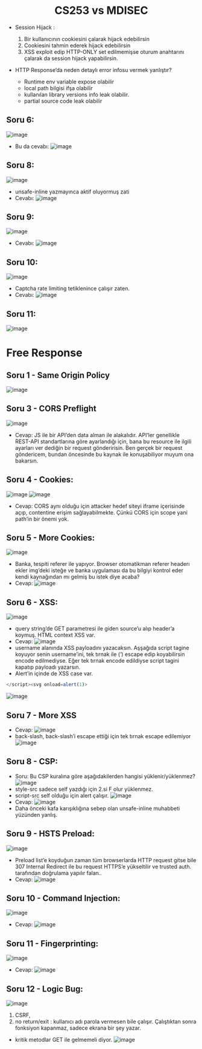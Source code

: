 <h1 align="center">CS253 vs MDISEC</h1>

- Session Hijack :
  1) Bir kullanıcının cookiesini çalarak hijack edebilirsin
  2) Cookiesini tahmin ederek hijack edebilirsin
  3) XSS exploit edip HTTP-ONLY set edilmemişse oturum anahtarını çalarak da session hijack yapabilirsin.

- HTTP Response’da neden detaylı error infosu vermek yanlıştır?
  - Runtime env variable expose olabilir
  - local path bilgisi ifşa olabilir
  - kullanılan library versions info leak olabilir.
  - partial source code leak olabilir
## Soru 6:
![image](https://github.com/grealyve/MDISec-Web-Security-and-Hacking-Notes/assets/41903311/09e3ef8c-ea24-4f16-8a85-f7cfdb7f3ae8)
- Bu da cevabı:
![image](https://github.com/grealyve/MDISec-Web-Security-and-Hacking-Notes/assets/41903311/f2bd1b8f-f877-4b10-bb43-9466063998d0)

## Soru 8:
![image](https://github.com/grealyve/MDISec-Web-Security-and-Hacking-Notes/assets/41903311/e03f8b41-9f51-45f6-9241-96a7749ffeea)

- unsafe-inline yazmayınca aktif oluyormuş zati
- Cevabı:
![image](https://github.com/grealyve/MDISec-Web-Security-and-Hacking-Notes/assets/41903311/8aae7e9d-9ebe-426c-ac29-acb7a0f35d71)
## Soru 9:
![image](https://github.com/grealyve/MDISec-Web-Security-and-Hacking-Notes/assets/41903311/f074a993-09c2-4bab-b928-999f5d26b949)

- Cevabı:
![image](https://github.com/grealyve/MDISec-Web-Security-and-Hacking-Notes/assets/41903311/10de68f4-cecd-4543-9544-0a3ae83d29f2)

## Soru 10:
![image](https://github.com/grealyve/MDISec-Web-Security-and-Hacking-Notes/assets/41903311/924e455e-aac2-4e0d-80e5-fbfce2fea394)

- Captcha rate limiting tetiklenince çalışır zaten.
- Cevabı:
![image](https://github.com/grealyve/MDISec-Web-Security-and-Hacking-Notes/assets/41903311/440b3383-db3f-4ce2-bb7c-7832590aa664)
## Soru 11:
![image](https://github.com/grealyve/MDISec-Web-Security-and-Hacking-Notes/assets/41903311/242c038b-f2e3-4257-ba66-f7caa70ae954)

# Free Response
## Soru 1 - Same Origin Policy
![image](https://github.com/grealyve/MDISec-Web-Security-and-Hacking-Notes/assets/41903311/421a1b25-dee6-4a06-9f40-e896bd46c558)
## Soru 3 - CORS Preflight
![image](https://github.com/grealyve/MDISec-Web-Security-and-Hacking-Notes/assets/41903311/69f82108-21af-4d7b-a4c3-3f2eba9d3f92)
- Cevap: JS ile bir API’den data alman ile alakalıdır. API’ler genellikle REST-API standartlarına göre ayarlandığı için, bana bu resource ile ilgili ayarları ver dediğin bir request gönderirisin. Ben gerçek bir request göndericem, bundan öncesinde bu kaynak ile konuşabiliyor muyum ona bakarsın.
## Soru 4 - Cookies:
![image](https://github.com/grealyve/MDISec-Web-Security-and-Hacking-Notes/assets/41903311/59994150-22d1-43dd-9241-9ad7e902f997)
![image](https://github.com/grealyve/MDISec-Web-Security-and-Hacking-Notes/assets/41903311/a59c3917-b9cf-44be-b0f7-d6b867ed3052)
- Cevap: CORS aynı olduğu için attacker hedef siteyi iframe içerisinde açıp, contentine erişim sağlayabilmekte. Çünkü CORS için scope yani path’in bir önemi yok.
## Soru 5 - More Cookies:
![image](https://github.com/grealyve/MDISec-Web-Security-and-Hacking-Notes/assets/41903311/43c329fb-0ff0-4596-b650-4d3b3eb8cfcf)
- Banka, tespiti referer ile yapıyor. Browser otomatikman referer headerı ekler img’deki isteğe ve  banka uygulaması da bu bilgiyi kontrol eder kendi kaynağından mı gelmiş bu istek diye acaba?
- Cevap:
![image](https://github.com/grealyve/MDISec-Web-Security-and-Hacking-Notes/assets/41903311/9157a79c-ca31-4a04-bb0c-46afb8809092)
## Soru 6 - XSS:
![image](https://github.com/grealyve/MDISec-Web-Security-and-Hacking-Notes/assets/41903311/869fd096-b060-4cb4-a173-1e629510252e)
- query string’de GET parametresi ile giden source’u alıp header’a koymuş. HTML context XSS var.
- Cevap:
![image](https://github.com/grealyve/MDISec-Web-Security-and-Hacking-Notes/assets/41903311/3737c833-c609-44b5-b72d-8beb507c8060)
- username alanında XSS payloadını yazacaksın. Aşşağıda script tagine koyuyor senin username’ini, tek tırnak ile (’) escape edip koyabilirsin encode edilmediyse. Eğer tek tırnak encode edildiyse script tagini kapatıp payloadı yazarsın.
- Alert’in içinde de XSS case var.
```javascript
</script><svg onload=alert(1)>
```
![image](https://github.com/grealyve/MDISec-Web-Security-and-Hacking-Notes/assets/41903311/dc796733-1bfa-43e3-8e33-0ce06fb6b47b)
## Soru 7 - More XSS
- Cevap:
![image](https://github.com/grealyve/MDISec-Web-Security-and-Hacking-Notes/assets/41903311/6c1041d9-4528-4e1c-8bdd-b5052ff22c08)
- back-slash, back-slash’i escape ettiği için tek tırnak escape edilemiyor
![image](https://github.com/grealyve/MDISec-Web-Security-and-Hacking-Notes/assets/41903311/02be2e7c-cc75-4be0-845b-4ab95f38654a)
## Soru 8 - CSP:
- Soru: Bu CSP kuralına göre aşağıdakilerden hangisi yüklenir/yüklenmez?
![image](https://github.com/grealyve/MDISec-Web-Security-and-Hacking-Notes/assets/41903311/07f0a369-e0a5-4662-bb53-fba47e98d440)
- style-src sadece self yazdığı için 2.si F olur yüklenmez.
- script-src self olduğu için alert çalışır.
![image](https://github.com/grealyve/MDISec-Web-Security-and-Hacking-Notes/assets/41903311/f5f925c2-3e72-46d3-82a3-baaab9236e38)
- Cevap:
![image](https://github.com/grealyve/MDISec-Web-Security-and-Hacking-Notes/assets/41903311/5480ef9c-7559-4d8f-90b7-7a47072aacd8)
- Daha önceki kafa karışıklığına sebep olan unsafe-inline muhabbeti yüzünden yanlış.
## Soru 9 - HSTS Preload:
![image](https://github.com/grealyve/MDISec-Web-Security-and-Hacking-Notes/assets/41903311/08a643a1-600a-4ba8-a920-089addb876cc)
- Preload list’e koyduğun zaman tüm browserlarda HTTP request gitse bile 307 Internal Redirect ile bu request HTTPS’e yükseltilir ve trusted auth. tarafından doğrulama yapılır falan..
- Cevap:
![image](https://github.com/grealyve/MDISec-Web-Security-and-Hacking-Notes/assets/41903311/4e679a01-d285-4548-bf93-82314d285929)
## Soru 10 - Command Injection:
![image](https://github.com/grealyve/MDISec-Web-Security-and-Hacking-Notes/assets/41903311/7dfa1e94-f6c2-43c9-8c15-a40aa67a0181)
- Cevap:
![image](https://github.com/grealyve/MDISec-Web-Security-and-Hacking-Notes/assets/41903311/803d00c2-2aba-4e13-ae91-c9bc150331db)
## Soru 11 - Fingerprinting:
![image](https://github.com/grealyve/MDISec-Web-Security-and-Hacking-Notes/assets/41903311/a7f9cc9e-a105-49dd-a3a5-908b5f16b8f6)
- Cevap:
![image](https://github.com/grealyve/MDISec-Web-Security-and-Hacking-Notes/assets/41903311/db18cf16-d8ab-4abf-952a-3a0ed9860fed)
## Soru 12 - Logic Bug:
![image](https://github.com/grealyve/MDISec-Web-Security-and-Hacking-Notes/assets/41903311/7329b517-09dc-4a9f-be62-df36c8078034)
1) CSRF,
2) no return/exit : kullanıcı adı parola vermesen bile çalışır. Çalıştıktan sonra fonksiyon kapanmaz, sadece ekrana bir şey yazar.
- kritik metodlar GET ile gelmemeli diyor.
![image](https://github.com/grealyve/MDISec-Web-Security-and-Hacking-Notes/assets/41903311/9cee206b-6ef2-48d5-bda8-3a1435952d3e)
